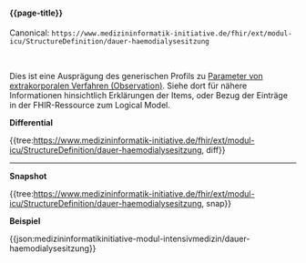 #### {{page-title}}

Canonical: 
```https://www.medizininformatik-initiative.de/fhir/ext/modul-icu/StructureDefinition/dauer-haemodialysesitzung```

<br> 

Dies ist eine Ausprägung des generischen Profils zu [Parameter von extrakorporalen Verfahren (Observation)](https://www.medizininformatik-initiative.de/fhir/ext/modul-icu/StructureDefinition/parameter-von-extrakorporalen-verfahren). Siehe dort für nähere Informationen hinsichtlich Erklärungen der Items, oder Bezug der Einträge in der FHIR-Ressource zum Logical Model. 


**Differential**

{{tree:https://www.medizininformatik-initiative.de/fhir/ext/modul-icu/StructureDefinition/dauer-haemodialysesitzung, diff}}

---

**Snapshot**

{{tree:https://www.medizininformatik-initiative.de/fhir/ext/modul-icu/StructureDefinition/dauer-haemodialysesitzung, snap}}

**Beispiel**

{{json:medizininformatikinitiative-modul-intensivmedizin/dauer-haemodialysesitzung}}